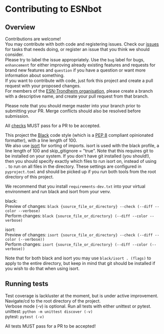# Contributing to ESNbot

## Overview
Contributions are welcome!\
You may contribute with both code and registering issues.
Check our [issues](https://github.com/ESN-Trondheim/ESNbot/issues) for tasks that needs doing, or register an issue that you think we should consider.\
Please try to label the issue appropriately. Use the `bug` label for bugs, `enhancement` for either improving already existing features and requests for brand new features and `question` if you have a question or want more information about something.\
If you want to contribute with code, just fork this project and create a pull request with your proposed changes.\
For members of the [ESN-Trondheim organisation](https://github.com/ESN-Trondheim), please create a branch with a descriptive name, and create your pull request from that branch.

Please note that you should merge master into your branch prior to submitting your PR. Merge conflicts should also be resolved before submission.

All [checks](https://github.com/ESN-Trondheim/ESNbot/actions) MUST pass for a PR to be accepted.

This project the [Black](https://github.com/psf/black) code style (which is a [PEP 8](https://peps.python.org/pep-0008/) compliant opinionated formatter), with a line length of 100.\
We also use [isort](https://pycqa.github.io/isort/) for sorting of imports. isort is used with the black profile, a line length of 100 and skip_gitignore = "true".
Note that this requires git to be installed on your system. If you don't have git installed (you should!), then you should specify exactly which files to run isort on, instead of using `.` to run on all files in the directory.
These settings are configured in `pyproject.toml` and should be picked up if you run both tools from the root directory of this project.

We recommend that you install `requirements-dev.txt` into your virtual environment and run black and isort from your venv.

black:\
Preview of changes: `black {source_file_or_directory} --check (--diff --color --verbose)`\
Perform changes: `black {source_file_or_directory} (--diff --color --verbose)`

isort:\
Preview of changes: `isort {source_file_or_directory} --check (--diff --color (--verbose))`\
Perform changes: `isort {source_file_or_directory} (--diff --color (--verbose))`

Note that for both black and isort you may use `black/isort . (flags)` to apply to the entire directory, but keep in mind that git should be installed if you wish to do that when using isort.

## Running tests
Test coverage is lackluster at the moment, but is under active improvement.
Navigate/cd to the root directory of the project.\
Verbose mode (-v) is optional.
Run all tests with either unittest or pytest.\
unittest: `python -m unittest discover (-v)`\
pytest: `pytest (-v)`

All tests MUST pass for a PR to be accepted!
